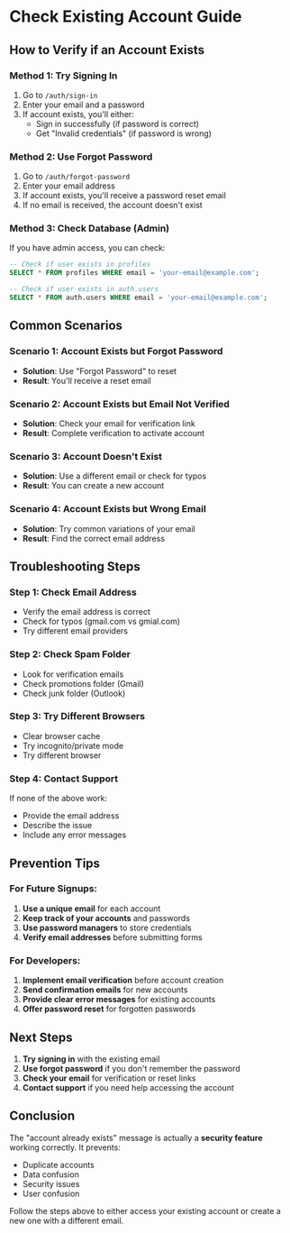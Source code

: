 # Check Existing Account Guide

## How to Verify if an Account Exists

### **Method 1: Try Signing In**
1. Go to `/auth/sign-in`
2. Enter your email and a password
3. If account exists, you'll either:
   - Sign in successfully (if password is correct)
   - Get "Invalid credentials" (if password is wrong)

### **Method 2: Use Forgot Password**
1. Go to `/auth/forgot-password`
2. Enter your email address
3. If account exists, you'll receive a password reset email
4. If no email is received, the account doesn't exist

### **Method 3: Check Database (Admin)**
If you have admin access, you can check:
```sql
-- Check if user exists in profiles
SELECT * FROM profiles WHERE email = 'your-email@example.com';

-- Check if user exists in auth.users
SELECT * FROM auth.users WHERE email = 'your-email@example.com';
```

## Common Scenarios

### **Scenario 1: Account Exists but Forgot Password**
- **Solution**: Use "Forgot Password" to reset
- **Result**: You'll receive a reset email

### **Scenario 2: Account Exists but Email Not Verified**
- **Solution**: Check your email for verification link
- **Result**: Complete verification to activate account

### **Scenario 3: Account Doesn't Exist**
- **Solution**: Use a different email or check for typos
- **Result**: You can create a new account

### **Scenario 4: Account Exists but Wrong Email**
- **Solution**: Try common variations of your email
- **Result**: Find the correct email address

## Troubleshooting Steps

### **Step 1: Check Email Address**
- Verify the email address is correct
- Check for typos (gmail.com vs gmial.com)
- Try different email providers

### **Step 2: Check Spam Folder**
- Look for verification emails
- Check promotions folder (Gmail)
- Check junk folder (Outlook)

### **Step 3: Try Different Browsers**
- Clear browser cache
- Try incognito/private mode
- Try different browser

### **Step 4: Contact Support**
If none of the above work:
- Provide the email address
- Describe the issue
- Include any error messages

## Prevention Tips

### **For Future Signups:**
1. **Use a unique email** for each account
2. **Keep track of your accounts** and passwords
3. **Use password managers** to store credentials
4. **Verify email addresses** before submitting forms

### **For Developers:**
1. **Implement email verification** before account creation
2. **Send confirmation emails** for new accounts
3. **Provide clear error messages** for existing accounts
4. **Offer password reset** for forgotten passwords

## Next Steps

1. **Try signing in** with the existing email
2. **Use forgot password** if you don't remember the password
3. **Check your email** for verification or reset links
4. **Contact support** if you need help accessing the account

## Conclusion

The "account already exists" message is actually a **security feature** working correctly. It prevents:
- Duplicate accounts
- Data confusion
- Security issues
- User confusion

Follow the steps above to either access your existing account or create a new one with a different email.
